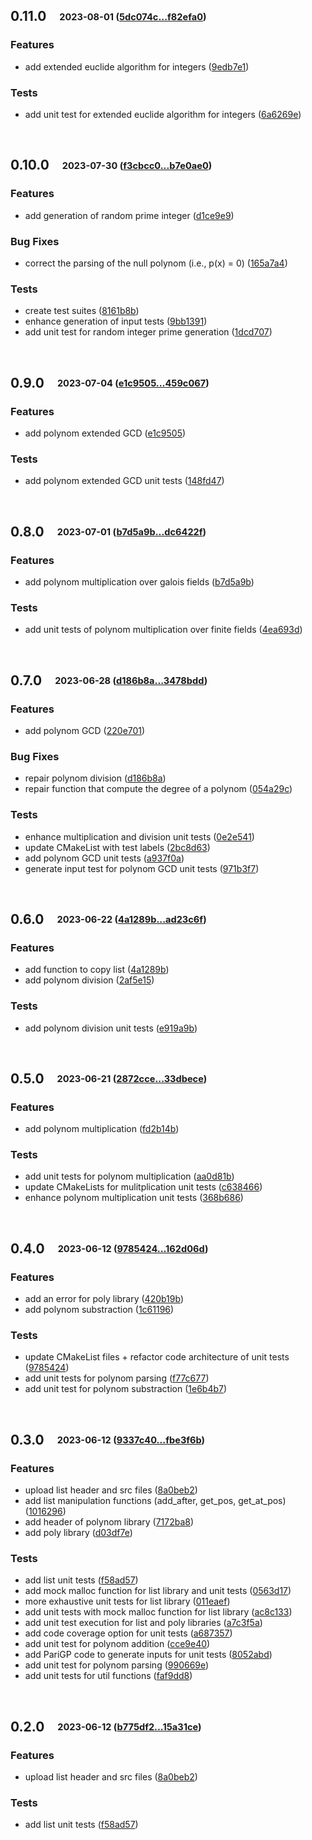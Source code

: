 ## **0.11.0**&emsp;<sub><sup>2023-08-01 ([5dc074c...f82efa0](https://github.com/groumage/PolynomArithmetic/compare/5dc074cb7517494a5477b2cb5016a611825ee917...f82efa0071050f0dbb6675c693e5006150e1391a?diff=split))</sup></sub>

### Features

- add extended euclide algorithm for integers ([9edb7e1](https://github.com/groumage/PolynomArithmetic/commit/9edb7e1826841951b248e5859432d8fe8f6640a2))

### Tests

- add unit test for extended euclide algorithm for integers ([6a6269e](https://github.com/groumage/PolynomArithmetic/commit/6a6269e3fb884d594a678d5a8bd9f5c12462e50c))

<br>

## **0.10.0**&emsp;<sub><sup>2023-07-30 ([f3cbcc0...b7e0ae0](https://github.com/groumage/PolynomArithmetic/compare/f3cbcc09b58c6bc0d4a8693cc817b0e527c73848...b7e0ae0b66b5eceff5ac5fc9ce9f4f76cac17293?diff=split))</sup></sub>

### Features

- add generation of random prime integer ([d1ce9e9](https://github.com/groumage/PolynomArithmetic/commit/d1ce9e9fc6f8cea8bdfbf9098591778902c33053))

### Bug Fixes

- correct the parsing of the null polynom \(i\.e\., p\(x\) = 0\) ([165a7a4](https://github.com/groumage/PolynomArithmetic/commit/165a7a41042786546c6d1d8d6846026cf68f41f0))

### Tests

- create test suites ([8161b8b](https://github.com/groumage/PolynomArithmetic/commit/8161b8b3c5410782041cfd1f43af85c0cce093a4))
- enhance generation of input tests ([9bb1391](https://github.com/groumage/PolynomArithmetic/commit/9bb13916b131b5b5b71268e275dae52ea1b37eec))
- add unit test for random integer prime generation ([1dcd707](https://github.com/groumage/PolynomArithmetic/commit/1dcd70789a56c948b80c3d2f397a8180e8c7a852))

<br>

## **0.9.0**&emsp;<sub><sup>2023-07-04 ([e1c9505...459c067](https://github.com/groumage/PolynomArithmetic/compare/e1c9505a7471dfe595b4e932a2390356d4c59886...459c067cef19b2382a7604cf075e38f428ea5abe?diff=split))</sup></sub>

### Features

- add polynom extended GCD ([e1c9505](https://github.com/groumage/PolynomArithmetic/commit/e1c9505a7471dfe595b4e932a2390356d4c59886))

### Tests

- add polynom extended GCD unit tests ([148fd47](https://github.com/groumage/PolynomArithmetic/commit/148fd4732508c0c8a74df28ac1126956c7155d3b))

<br>

## **0.8.0**&emsp;<sub><sup>2023-07-01 ([b7d5a9b...dc6422f](https://github.com/groumage/PolynomArithmetic/compare/b7d5a9baa67e2e301e72dd4c4731793e856265b7...dc6422fce4e0c9974d1de5613d375c2c2711cb9c?diff=split))</sup></sub>

### Features

- add polynom multiplication over galois fields ([b7d5a9b](https://github.com/groumage/PolynomArithmetic/commit/b7d5a9baa67e2e301e72dd4c4731793e856265b7))

### Tests

- add unit tests of polynom multiplication over finite fields ([4ea693d](https://github.com/groumage/PolynomArithmetic/commit/4ea693db3a91908ccacab8fef62be321d56f4170))

<br>

## **0.7.0**&emsp;<sub><sup>2023-06-28 ([d186b8a...3478bdd](https://github.com/groumage/PolynomArithmetic/compare/d186b8aa5be055f29a57041cf85e97a8747ad80a...3478bdd6845022505c1032f0d5489cf5d7a3a7e4?diff=split))</sup></sub>

### Features

- add polynom GCD ([220e701](https://github.com/groumage/PolynomArithmetic/commit/220e701d96d5c3cf5a31f00f608a8aba04014dff))

### Bug Fixes

- repair polynom division ([d186b8a](https://github.com/groumage/PolynomArithmetic/commit/d186b8aa5be055f29a57041cf85e97a8747ad80a))
- repair function that compute the degree of a polynom ([054a29c](https://github.com/groumage/PolynomArithmetic/commit/054a29c6960ac0ab68cadee579e1b77cb7b39eba))

### Tests

- enhance multiplication and division unit tests ([0e2e541](https://github.com/groumage/PolynomArithmetic/commit/0e2e5416b260179f3d19ff9a365b1138d9976dbc))
- update CMakeList with test labels ([2bc8d63](https://github.com/groumage/PolynomArithmetic/commit/2bc8d638269f824b8b5d76d44cac696b3ebd40bd))
- add polynom GCD unit tests ([a937f0a](https://github.com/groumage/PolynomArithmetic/commit/a937f0a99479151a2be47724a608b2b6278ba8dc))
- generate input test for polynom GCD unit tests ([971b3f7](https://github.com/groumage/PolynomArithmetic/commit/971b3f711552602e5485c748cfdb2db535bd99d8))

<br>

## **0.6.0**&emsp;<sub><sup>2023-06-22 ([4a1289b...ad23c6f](https://github.com/groumage/PolynomArithmetic/compare/4a1289b9e52941f946a00f156eb76603701e346d...ad23c6f9d04e5a004f9f1611fba5a2b7850b9a04?diff=split))</sup></sub>

### Features

- add function to copy list ([4a1289b](https://github.com/groumage/PolynomArithmetic/commit/4a1289b9e52941f946a00f156eb76603701e346d))
- add polynom division ([2af5e15](https://github.com/groumage/PolynomArithmetic/commit/2af5e15351b8d3a5e0dbc40a55fb76020f59f6d1))

### Tests

- add polynom division unit tests ([e919a9b](https://github.com/groumage/PolynomArithmetic/commit/e919a9be1008066f0147baa2c6d8987166b87d96))

<br>

## **0.5.0**&emsp;<sub><sup>2023-06-21 ([2872cce...33dbece](https://github.com/groumage/PolynomArithmetic/compare/2872ccefa63b2f4be9353579205b620ef724f600...33dbeceae5af5aa7c1e615e46707a6d1bbee7e05?diff=split))</sup></sub>

### Features

- add polynom multiplication ([fd2b14b](https://github.com/groumage/PolynomArithmetic/commit/fd2b14b23612bc1d84719cb6780c066cf34202cc))

### Tests

- add unit tests for polynom multiplication ([aa0d81b](https://github.com/groumage/PolynomArithmetic/commit/aa0d81b0597d157a88b674ba9c39a55eb736e5d8))
- update CMakeLists for mulitplication unit tests ([c638466](https://github.com/groumage/PolynomArithmetic/commit/c638466be35869457b7f5bc835bc7a3ae3aad26e))
- enhance polynom multiplication unit tests ([368b686](https://github.com/groumage/PolynomArithmetic/commit/368b68639b15b7f1e331c7714a44f464251da3fe))

<br>

## **0.4.0**&emsp;<sub><sup>2023-06-12 ([9785424...162d06d](https://github.com/groumage/PolynomArithmetic/compare/9785424813a91cbf0c0c7ada5dd5008016a90570...162d06dc1c8e0da7f5decb96f4abbda6234790d0?diff=split))</sup></sub>

### Features

- add an error for poly library ([420b19b](https://github.com/groumage/PolynomArithmetic/commit/420b19b2dff3888a80b8dda1ee65a619febfd834))
- add polynom substraction ([1c61196](https://github.com/groumage/PolynomArithmetic/commit/1c61196c66e64ec21565a63b58ef09657ef3d62c))

### Tests

- update CMakeList files \+ refactor code architecture of unit tests ([9785424](https://github.com/groumage/PolynomArithmetic/commit/9785424813a91cbf0c0c7ada5dd5008016a90570))
- add unit tests for polynom parsing ([f77c677](https://github.com/groumage/PolynomArithmetic/commit/f77c67710b65b105c409653197f3256777c72205))
- add unit test for polynom substraction ([1e6b4b7](https://github.com/groumage/PolynomArithmetic/commit/1e6b4b72780ab0e089dc12dc2869d02a9f2a38bf))

<br>

## **0.3.0**&emsp;<sub><sup>2023-06-12 ([9337c40...fbe3f6b](https://github.com/groumage/PolynomArithmetic/compare/9337c4087999aeeeb1d0919daf5d02250c846ace...fbe3f6bb81250f7ee6fbd53e463f3fa8fd3250d4?diff=split))</sup></sub>

### Features

- upload list header and src files ([8a0beb2](https://github.com/groumage/PolynomArithmetic/commit/8a0beb2f4e16a5879586376ec56964143e45fa67))
- add list manipulation functions \(add\_after, get\_pos, get\_at\_pos\) ([1016296](https://github.com/groumage/PolynomArithmetic/commit/1016296bf2add41044b14b4cca3bfa2230a0bb16))
- add header of polynom library ([7172ba8](https://github.com/groumage/PolynomArithmetic/commit/7172ba85ebb555c459abf1c8924d9ada28b7f42d))
- add poly library ([d03df7e](https://github.com/groumage/PolynomArithmetic/commit/d03df7e6bcbcd668a39eb2e2ab9fbd851b52ab0d))

### Tests

- add list unit tests ([f58ad57](https://github.com/groumage/PolynomArithmetic/commit/f58ad5784bb95c49eb3b72d600f3f51f775b19d2))
- add mock malloc function for list library and unit tests ([0563d17](https://github.com/groumage/PolynomArithmetic/commit/0563d17a6cb9212f7c497e54ed8eebc5ccaf964b))
- more exhaustive unit tests for list library ([011eaef](https://github.com/groumage/PolynomArithmetic/commit/011eaef8e8bebb4f3f8cd4c819f75cf61107e0f7))
- add unit tests with mock malloc function for list library ([ac8c133](https://github.com/groumage/PolynomArithmetic/commit/ac8c13352578d725089f63f165349e903af74ca7))
- add unit test execution for list and poly libraries ([a7c3f5a](https://github.com/groumage/PolynomArithmetic/commit/a7c3f5af81cc072220b86cdba6b0051163b31dbe))
- add code coverage option for unit tests ([a687357](https://github.com/groumage/PolynomArithmetic/commit/a68735744635f5fb1141d45cd17e5aa93af10d9a))
- add unit test for polynom addition ([cce9e40](https://github.com/groumage/PolynomArithmetic/commit/cce9e40372b149b99f6a01e7ef7fe9f316246c08))
- add PariGP code to generate inputs for unit tests ([8052abd](https://github.com/groumage/PolynomArithmetic/commit/8052abd1a7a0a275cf69443b97c6c30d61b43603))
- add unit test for polynom parsing ([990669e](https://github.com/groumage/PolynomArithmetic/commit/990669eada2b4bc5e61f67d572f015fd39a9cef1))
- add unit tests for util functions ([faf9dd8](https://github.com/groumage/PolynomArithmetic/commit/faf9dd876e9c7d15e1c3f2a3d70941daf7b668a4))

<br>

## **0.2.0**&emsp;<sub><sup>2023-06-12 ([b775df2...15a31ce](https://github.com/groumage/PolynomArithmetic/compare/b775df27959f63b98e827adbc1df8ab19ad3ff03...15a31cebaea3c350f54448dbaf1d33504741aec3?diff=split))</sup></sub>

### Features

- upload list header and src files ([8a0beb2](https://github.com/groumage/PolynomArithmetic/commit/8a0beb2f4e16a5879586376ec56964143e45fa67))

### Tests

- add list unit tests ([f58ad57](https://github.com/groumage/PolynomArithmetic/commit/f58ad5784bb95c49eb3b72d600f3f51f775b19d2))

<br>

